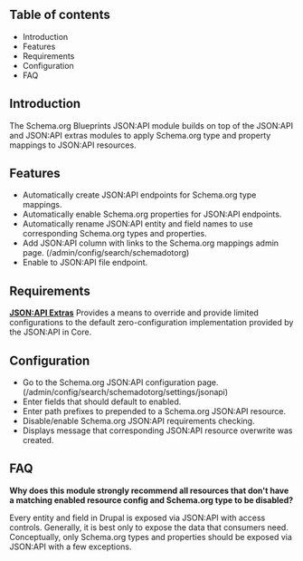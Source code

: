 Table of contents
-----------------

* Introduction
* Features
* Requirements
* Configuration
* FAQ


Introduction
------------

The Schema.org Blueprints JSON:API module builds on top of the JSON:API 
and JSON:API extras modules to apply Schema.org type and property mappings 
to JSON:API resources.


Features
--------

- Automatically create JSON:API endpoints for Schema.org type mappings.
- Automatically enable Schema.org properties for JSON:API endpoints.
- Automatically rename JSON:API entity and field names to use corresponding 
  Schema.org types and properties.
- Add JSON:API column with links to the Schema.org mappings admin page. 
  (/admin/config/search/schemadotorg)
- Enable to JSON:API file endpoint.


Requirements
------------

**[JSON:API Extras](https://www.drupal.org/project/jsonapi_extras)**
Provides a means to override and provide limited configurations to the default 
zero-configuration implementation provided by the JSON:API in Core.


Configuration
-------------

- Go to the Schema.org JSON:API configuration page.
  (/admin/config/search/schemadotorg/settings/jsonapi)
- Enter fields that should default to enabled.
- Enter path prefixes to prepended to a Schema.org JSON:API resource.
- Disable/enable Schema.org JSON:API requirements checking.
- Displays message that corresponding JSON:API resource overwrite was created.


FAQ
---

**Why does this module strongly recommend all resources that don't have a 
matching enabled resource config and Schema.org type to be disabled?**

Every entity and field in Drupal is exposed via JSON:API with access controls. 
Generally, it is best only to expose the data that consumers need. 
Conceptually, only Schema.org types and properties should be exposed via 
JSON:API with a few exceptions.
